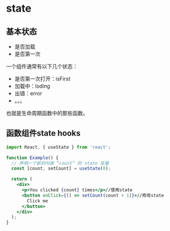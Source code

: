 # state

## 基本状态

* 是否加载
* 是否第一次

一个组件通常有以下几个状态：

* 是否第一次打开：isFirst
* 加载中：loding
* 出错：error
* 。。。

也就是生命周期函数中的那些函数。

## 函数组件state hooks

```jsx
import React, { useState } from 'react';

function Example() {
  // 声明一个新的叫做 “count” 的 state 变量
  const [count, setCount] = useState(0);

  return (
    <div>
      <p>You clicked {count} times</p>//使用state
      <button onClick={() => setCount(count + 1)}>//修改state
        Click me
      </button>
    </div>
  );
}
```

